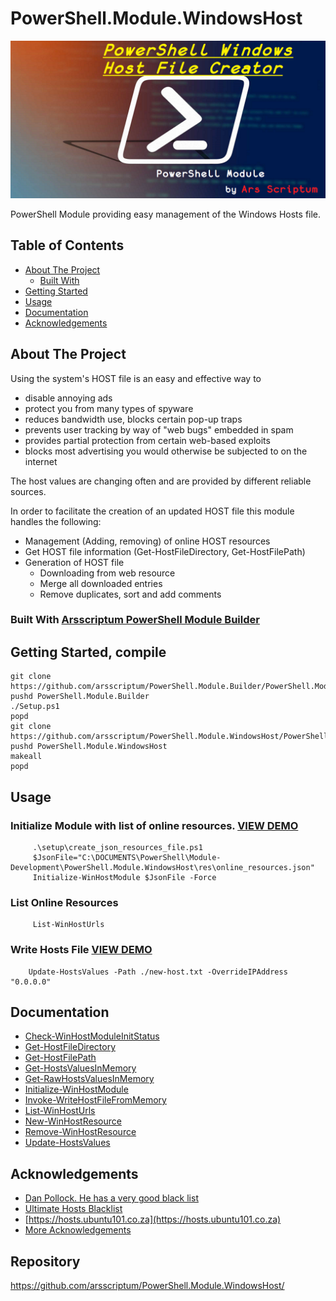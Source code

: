 # PowerShell.Module.WindowsHost

<p align="center">
  <img src="https://github.com/arsscriptum/PowerShell.Module.WindowsHost/raw/master/doc/ModTitle-WINHOST.png" width="550" alt="PowerShell Module">
</p>


PowerShell Module providing easy management of the Windows Hosts file.


<!-- TABLE OF CONTENTS -->
## Table of Contents <!-- omit in toc -->


* [About The Project](#about-the-project)
  * [Built With](#built-with)
* [Getting Started](#getting-started)
* [Usage](#usage)
* [Documentation](#doc)
* [Acknowledgements](#acknowledgements)


<!-- ABOUT THE PROJECT -->
## About The Project


Using the system's HOST file is an easy and effective way to 
- disable annoying ads
- protect you from many types of spyware
- reduces bandwidth use, blocks certain pop-up traps
- prevents user tracking by way of "web bugs" embedded in spam
- provides partial protection from certain web-based exploits
- blocks most advertising you would otherwise be subjected to on the internet

The host values are changing often and are provided by different reliable sources.

In order to facilitate the creation of an updated HOST file this module handles the following:
- Management (Adding, removing) of online HOST resources 
- Get HOST file information (Get-HostFileDirectory, Get-HostFilePath)
- Generation of HOST file
  - Downloading from web resource
  - Merge all downloaded entries
  - Remove duplicates, sort and add comments




### Built With [Arsscriptum PowerShell Module Builder](https://github.com/arsscriptum/PowerShell.Module.Builder)

<!-- GETTING STARTED -->
## Getting Started, compile

```pwsh
git clone https://github.com/arsscriptum/PowerShell.Module.Builder/PowerShell.Module.Builder.git
pushd PowerShell.Module.Builder
./Setup.ps1
popd
git clone https://github.com/arsscriptum/PowerShell.Module.WindowsHost/PowerShell.Module.WindowsHost.git
pushd PowerShell.Module.WindowsHost
makeall
popd
```

<!-- USAGE EXAMPLES -->
## Usage

### Initialize Module with list of online resources. [VIEW DEMO](https://github.com/arsscriptum/PowerShell.Module.WindowsHost/blob/master/doc/Init.gif)
```
     .\setup\create_json_resources_file.ps1
     $JsonFile="C:\DOCUMENTS\PowerShell\Module-Development\PowerShell.Module.WindowsHost\res\online_resources.json"
     Initialize-WinHostModule $JsonFile -Force    
```
### List Online Resources
```
     List-WinHostUrls
```

### Write Hosts File [VIEW DEMO](https://github.com/arsscriptum/PowerShell.Module.WindowsHost/blob/master/doc/Gen.gif)
```
    Update-HostsValues -Path ./new-host.txt -OverrideIPAddress "0.0.0.0"
```

<!-- doc -->
## Documentation

- [Check-WinHostModuleInitStatus](https://github.com/arsscriptum/PowerShell.Module.WindowsHost/blob/master/doc/Check-WinHostModuleInitStatus.md)
- [Get-HostFileDirectory](https://github.com/arsscriptum/PowerShell.Module.WindowsHost/blob/master/doc/Get-HostFileDirectory.md)
- [Get-HostFilePath](https://github.com/arsscriptum/PowerShell.Module.WindowsHost/blob/master/doc/Get-HostFilePath.md)
- [Get-HostsValuesInMemory](https://github.com/arsscriptum/PowerShell.Module.WindowsHost/blob/master/doc/Get-HostsValuesInMemory.md)
- [Get-RawHostsValuesInMemory](https://github.com/arsscriptum/PowerShell.Module.WindowsHost/blob/master/doc/Get-RawHostsValuesInMemory.md)
- [Initialize-WinHostModule](https://github.com/arsscriptum/PowerShell.Module.WindowsHost/blob/master/doc/Initialize-WinHostModule.md)
- [Invoke-WriteHostFileFromMemory](https://github.com/arsscriptum/PowerShell.Module.WindowsHost/blob/master/doc/Invoke-WriteHostFileFromMemory.md)
- [List-WinHostUrls](https://github.com/arsscriptum/PowerShell.Module.WindowsHost/blob/master/doc/List-WinHostUrls.md)
- [New-WinHostResource](https://github.com/arsscriptum/PowerShell.Module.WindowsHost/blob/master/doc/New-WinHostResource.md)
- [Remove-WinHostResource](https://github.com/arsscriptum/PowerShell.Module.WindowsHost/blob/master/doc/Remove-WinHostResource.md)
- [Update-HostsValues](https://github.com/arsscriptum/PowerShell.Module.WindowsHost/blob/master/doc/Update-HostsValues.md)


<!-- ACKNOWLEDGEMENTS -->

## Acknowledgements

* [Dan Pollock. He has a very good black list](http://someonewhocares.org/hosts/)
* [Ultimate Hosts Blacklist](https://github.com/Ultimate-Hosts-Blacklist)
* [https://hosts.ubuntu101.co.za](https://hosts.ubuntu101.co.za)
* [More Acknowledgements](https://github.com/arsscriptum/PowerShell.Module.WindowsHost/doc/acknowledgements.md)



Repository
----------
https://github.com/arsscriptum/PowerShell.Module.WindowsHost/

